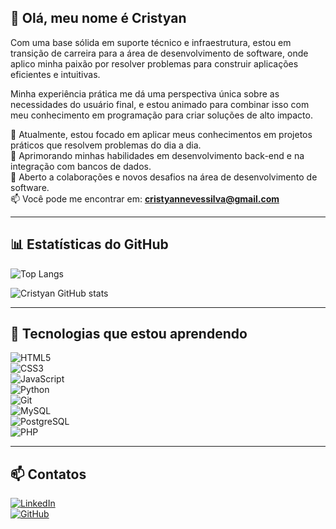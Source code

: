 ## 👋 Olá, meu nome é Cristyan  

Com uma base sólida em suporte técnico e infraestrutura, estou em transição de carreira para a área de desenvolvimento de software, onde aplico minha paixão por resolver problemas para construir aplicações eficientes e intuitivas.  

Minha experiência prática me dá uma perspectiva única sobre as necessidades do usuário final, e estou animado para combinar isso com meu conhecimento em programação para criar soluções de alto impacto.  

🔭 Atualmente, estou focado em aplicar meus conhecimentos em projetos práticos que resolvem problemas do dia a dia.  
🌱 Aprimorando minhas habilidades em desenvolvimento back-end e na integração com bancos de dados.  
🤝 Aberto a colaborações e novos desafios na área de desenvolvimento de software.  
📫 Você pode me encontrar em: **cristyannevessilva@gmail.com**  

---

## 📊 Estatísticas do GitHub  

![Top Langs](https://github-readme-stats.vercel.app/api/top-langs/?username=cristyansilva&layout=compact&langs_count=7&theme=dracula)  

![Cristyan GitHub stats](https://github-readme-stats.vercel.app/api?username=cristyansilva&show_icons=true&theme=dracula&include_all_commits=true&count_private=true)  

---

## 🌱 Tecnologias que estou aprendendo  

![HTML5](https://img.shields.io/badge/HTML5-E34F26?style=for-the-badge&logo=html5&logoColor=white)  
![CSS3](https://img.shields.io/badge/CSS3-1572B6?style=for-the-badge&logo=css3&logoColor=white)  
![JavaScript](https://img.shields.io/badge/JavaScript-F7DF1E?style=for-the-badge&logo=javascript&logoColor=black)  
![Python](https://img.shields.io/badge/Python-3776AB?style=for-the-badge&logo=python&logoColor=white)  
![Git](https://img.shields.io/badge/Git-E44C30?style=for-the-badge&logo=git&logoColor=white)  
![MySQL](https://img.shields.io/badge/MySQL-4479A1?style=for-the-badge&logo=mysql&logoColor=white)  
![PostgreSQL](https://img.shields.io/badge/PostgreSQL-316192?style=for-the-badge&logo=postgresql&logoColor=white)  
![PHP](https://img.shields.io/badge/PHP-777BB4?style=for-the-badge&logo=php&logoColor=white)  

---

## 📫 Contatos  

[![LinkedIn](https://img.shields.io/badge/LinkedIn-%230077B5?style=for-the-badge&logo=linkedin&logoColor=white)](https://www.linkedin.com/in/cristyandns/)  
[![GitHub](https://img.shields.io/badge/GitHub-181717?style=for-the-badge&logo=github&logoColor=white)](https://github.com/cristyansilva)  

